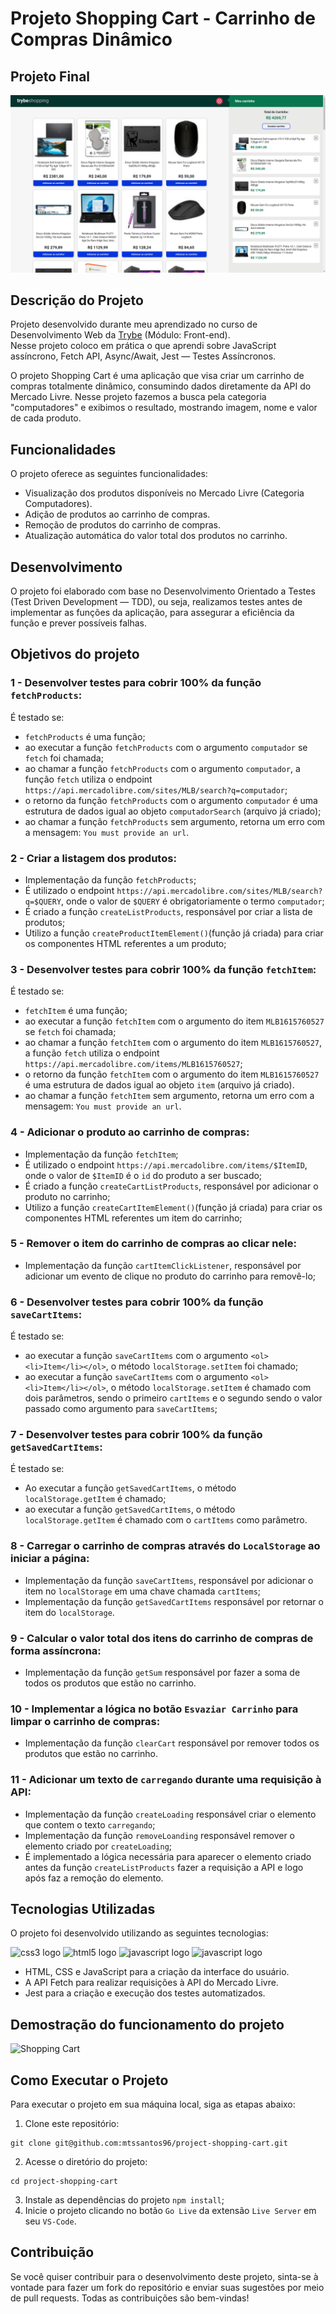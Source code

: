 # Projeto Shopping Cart - Carrinho de Compras Dinâmico

## Projeto Final
![Shopping Cart](./assets//projectImages/projetoShoppingCart.png)

## Descrição do Projeto

Projeto desenvolvido durante meu aprendizado no curso de Desenvolvimento Web da [Trybe](https://www.betrybe.com/) (Módulo: Front-end). <br>
Nesse projeto coloco em prática o que aprendi sobre JavaScript assíncrono, Fetch API, Async/Await, Jest — Testes Assíncronos.

O projeto Shopping Cart é uma aplicação que visa criar um carrinho de compras totalmente dinâmico, consumindo dados diretamente da API do Mercado Livre. Nesse projeto fazemos a busca pela categoria "computadores" e exibimos o resultado, mostrando imagem, nome e valor de cada produto.

## Funcionalidades

O projeto oferece as seguintes funcionalidades:

- Visualização dos produtos disponíveis no Mercado Livre (Categoria Computadores).
- Adição de produtos ao carrinho de compras.
- Remoção de produtos do carrinho de compras.
- Atualização automática do valor total dos produtos no carrinho.

## Desenvolvimento

O projeto foi elaborado com base no Desenvolvimento Orientado a Testes (Test Driven Development — TDD), ou seja, realizamos testes antes de implementar as funções da aplicação, para assegurar a eficiência da função e prever possíveis falhas.

## Objetivos do projeto

### 1 - Desenvolver testes para cobrir 100% da função `fetchProducts`:

É testado se:
  
- `fetchProducts` é uma função;
- ao executar a função `fetchProducts` com o argumento `computador` se `fetch` foi chamada;
- ao chamar a função `fetchProducts` com o argumento `computador`, a função `fetch` utiliza o endpoint `https://api.mercadolibre.com/sites/MLB/search?q=computador`;
- o retorno da função `fetchProducts` com o argumento `computador` é uma estrutura de dados igual ao objeto `computadorSearch` (arquivo já criado);
- ao chamar a função `fetchProducts` sem argumento, retorna um erro com a mensagem: `You must provide an url`.

### 2 - Criar a listagem dos produtos:

- Implementação da função `fetchProducts`;
- É utilizado o endpoint `https://api.mercadolibre.com/sites/MLB/search?q=$QUERY`, onde o valor de `$QUERY` é obrigatoriamente o termo `computador`;
- É criado a função `createListProducts`, responsável por criar a lista de produtos;
- Utilizo a função `createProductItemElement()`(função já criada) para criar os componentes HTML referentes a um produto;

### 3 - Desenvolver testes para cobrir 100% da função `fetchItem`:

É testado se:

- `fetchItem` é uma função;
- ao executar a função `fetchItem` com o argumento do item `MLB1615760527` se `fetch` foi chamada;
- ao chamar a função `fetchItem` com o argumento do item `MLB1615760527`, a função `fetch` utiliza o endpoint `https://api.mercadolibre.com/items/MLB1615760527`;
- o retorno da função `fetchItem` com o argumento do item `MLB1615760527` é uma estrutura de dados igual ao objeto `item` (arquivo já criado).
- ao chamar a função `fetchItem` sem argumento, retorna um erro com a mensagem: `You must provide an url`.

### 4 - Adicionar o produto ao carrinho de compras:

- Implementação da função `fetchItem`;
- É utilizado o endpoint `https://api.mercadolibre.com/items/$ItemID`, onde o valor de `$ItemID` é o `id` do produto a ser buscado;
- É criado a função `createCartListProducts`, responsável por adicionar o produto no carrinho;
- Utilizo a função `createCartItemElement()`(função já criada) para criar os componentes HTML referentes um item do carrinho;

### 5 - Remover o item do carrinho de compras ao clicar nele:

- Implementação da função `cartItemClickListener`, responsável por adicionar um evento de clique no produto do carrinho para removê-lo;

### 6 - Desenvolver testes para cobrir 100% da função `saveCartItems`:

É testado se:

- ao executar a função `saveCartItems` com o argumento `<ol><li>Item</li></ol>`, o método `localStorage.setItem` foi chamado;
- ao executar a função `saveCartItems` com o argumento `<ol><li>Item</li></ol>`, o método `localStorage.setItem` é chamado com dois parâmetros, sendo o primeiro `cartItems` e o segundo sendo o valor passado como argumento para `saveCartItems`;

### 7 - Desenvolver testes para cobrir 100% da função `getSavedCartItems`:

É testado se:

- Ao executar a função `getSavedCartItems`, o método `localStorage.getItem` é chamado;
- ao executar a função `getSavedCartItems`, o método `localStorage.getItem` é chamado com o `cartItems` como parâmetro.

### 8 - Carregar o carrinho de compras através do `LocalStorage` ao iniciar a página:

- Implementação da função `saveCartItems`, responsável por adicionar o item no `localStorage` em uma chave chamada `cartItems`;
- Implementação da função `getSavedCartItems` responsável por retornar o item do `localStorage`.

### 9 - Calcular o valor total dos itens do carrinho de compras de forma assíncrona:

- Implementação da função `getSum` responsável por fazer a soma de todos os produtos que estão no carrinho.

### 10 - Implementar a lógica no botão `Esvaziar Carrinho` para limpar o carrinho de compras:

- Implementação da função `clearCart` responsável por remover todos os produtos que estão no carrinho.

### 11 - Adicionar um texto de `carregando` durante uma requisição à API:

- Implementação da função `createLoading` responsável criar o elemento que contem o texto `carregando`;
- Implementação da função `removeLoanding` responsável remover o elemento criado por `createLoading`;
- É implementado a lógica necessária para aparecer o elemento criado antes da função `createListProducts` fazer a requisição a API e logo após faz a remoção do elemento.

## Tecnologias Utilizadas

O projeto foi desenvolvido utilizando as seguintes tecnologias:
<p>
  <img src="https://www.svgrepo.com/show/452185/css-3.svg" alt="css3 logo" width="40" height="40"/>
  <img src="https://www.svgrepo.com/show/452228/html-5.svg" alt="html5 logo" width="40" height="40" margin=10px/>
  <img src="https://www.svgrepo.com/show/349419/javascript.svg" alt="javascript logo" width="40" height="40" margin=10px/>
  <img src="https://www.svgrepo.com/show/373701/jest-snapshot.svg" alt="javascript logo" width="40" height="40" margin=10px/>
</p>


- HTML, CSS e JavaScript para a criação da interface do usuário.
- A API Fetch para realizar requisições à API do Mercado Livre.
- Jest para a criação e execução dos testes automatizados.

## Demostração do funcionamento do projeto
![Shopping Cart](./assets//projectImages/projetoShoppingCart.gif)

## Como Executar o Projeto

Para executar o projeto em sua máquina local, siga as etapas abaixo:

1. Clone este repositório:
```
git clone git@github.com:mtssantos96/project-shopping-cart.git
```
2. Acesse o diretório do projeto:
```
cd project-shopping-cart
```
3. Instale as dependências do projeto `npm install`;
4. Inicie o projeto clicando no botão `Go Live` da extensão `Live Server` em seu `VS-Code`.

## Contribuição

Se você quiser contribuir para o desenvolvimento deste projeto, sinta-se à vontade para fazer um fork do repositório e enviar suas sugestões por meio de pull requests. Todas as contribuições são bem-vindas!
